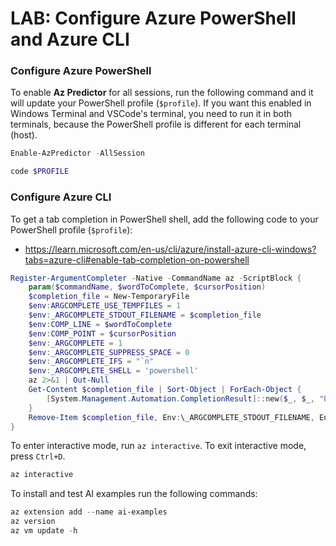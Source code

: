 # LAB: Configure Azure PowerShell and Azure CLI

### Configure Azure PowerShell

To enable **Az Predictor** for all sessions, run the following command and it will update your PowerShell profile (`$profile`).
If you want this enabled in Windows Terminal and VSCode's terminal, you need to run it in both terminals, because the PowerShell profile is different for each terminal (host).

```powershell
Enable-AzPredictor -AllSession

code $PROFILE
```

### Configure Azure CLI

To get a tab completion in PowerShell shell, add the following code to your PowerShell profile (`$profile`):
- https://learn.microsoft.com/en-us/cli/azure/install-azure-cli-windows?tabs=azure-cli#enable-tab-completion-on-powershell

```powershell
Register-ArgumentCompleter -Native -CommandName az -ScriptBlock {
    param($commandName, $wordToComplete, $cursorPosition)
    $completion_file = New-TemporaryFile
    $env:ARGCOMPLETE_USE_TEMPFILES = 1
    $env:_ARGCOMPLETE_STDOUT_FILENAME = $completion_file
    $env:COMP_LINE = $wordToComplete
    $env:COMP_POINT = $cursorPosition
    $env:_ARGCOMPLETE = 1
    $env:_ARGCOMPLETE_SUPPRESS_SPACE = 0
    $env:_ARGCOMPLETE_IFS = "`n"
    $env:_ARGCOMPLETE_SHELL = 'powershell'
    az 2>&1 | Out-Null
    Get-Content $completion_file | Sort-Object | ForEach-Object {
        [System.Management.Automation.CompletionResult]::new($_, $_, "ParameterValue", $_)
    }
    Remove-Item $completion_file, Env:\_ARGCOMPLETE_STDOUT_FILENAME, Env:\ARGCOMPLETE_USE_TEMPFILES, Env:\COMP_LINE, Env:\COMP_POINT, Env:\_ARGCOMPLETE, Env:\_ARGCOMPLETE_SUPPRESS_SPACE, Env:\_ARGCOMPLETE_IFS, Env:\_ARGCOMPLETE_SHELL
}
```

To enter interactive mode, run `az interactive`. To exit interactive mode, press `Ctrl+D`.

```powershell
az interactive
```

To install and test AI examples run the following commands:

```powershell
az extension add --name ai-examples
az version
az vm update -h
```

